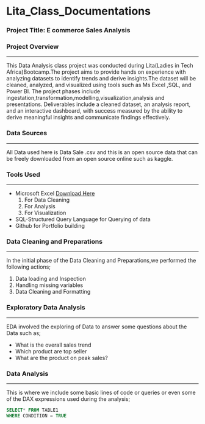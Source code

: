 # Lita_Class_Documentations

### Project Title: E commerce Sales Analysis

### Project Overview
----

This Data Analysis class project was conducted during Lita(Ladies in Tech Africa)Bootcamp.The project  aims to provide hands on experience with analyzing datasets to identify trends and derive insights.The dataset will be cleaned, analyzed, and visualized using tools such as Ms Excel ,SQL, and Power BI. The project phases include ingestation,transformation,modelling,visualization,analysis and presentations. Deliverables include a cleaned dataset, an analysis report, and an interactive dashboard, with success measured by the ability to derive meaningful insights and communicate findings effectively.

### Data Sources
----

All Data used here is Data Sale .csv and this is an open source data that can be freely downloaded from an open source online such as kaggle.

### Tools Used
----

- Microsoft Excel [Download Here](https://www.microsoft.com)
  1. For Data Cleaning
  2. For Analysis
  3. For  Visualization
- SQL-Structured Query Language for Querying of data
- Github for Portfolio building

### Data Cleaning and Preparations
----
In the initial phase of the Data Cleaning and Preparations,we performed the following actions;
1. Data loading and Inspection
2. Handling missing variables
3. Data Cleaning and Formatting

### Exploratory Data Analysis
----
EDA involved the exploring of Data to answer some questions about the Data such as;
- What is the overall sales trend
- Which product are top seller
- What are the product on peak sales?
  
### Data Analysis
----
This is where we include some basic lines of code or queries or even some of the DAX expressions used during the analysis;

```SQL
SELECT* FROM TABLE1
WHERE CONDITION = TRUE
```
